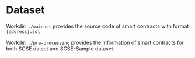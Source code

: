 # Dataset

Workdir: `./mainnet` provides the source code of smart contracts with format `[address].sol`

Workdir: `./pre-processing` provides the information of smart contracts for both SCSE datset and SCSE-Sample dataset.
